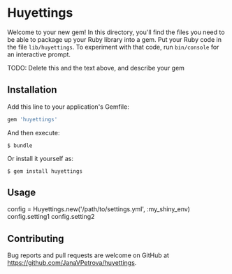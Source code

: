 # Huyettings

Welcome to your new gem! In this directory, you'll find the files you need to be able to package up your Ruby library into a gem. Put your Ruby code in the file `lib/huyettings`. To experiment with that code, run `bin/console` for an interactive prompt.

TODO: Delete this and the text above, and describe your gem

## Installation

Add this line to your application's Gemfile:

```ruby
gem 'huyettings'
```

And then execute:

    $ bundle

Or install it yourself as:

    $ gem install huyettings

## Usage

config = Huyettings.new('/path/to/settings.yml', :my_shiny_env)
config.setting1
config.setting2

## Contributing

Bug reports and pull requests are welcome on GitHub at https://github.com/JanaVPetrova/huyettings.
